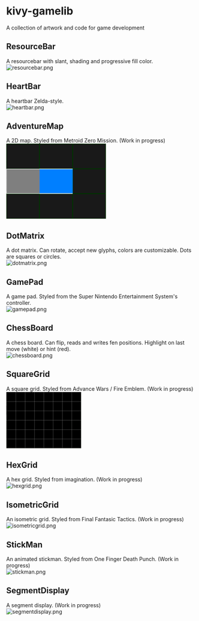 kivy-gamelib
============

A collection of artwork and code for game development

ResourceBar
-----------
A resourcebar with slant, shading and progressive fill color. <br/>
![resourcebar.png](https://github.com/victor-rene/kivy-gamelib/raw/master/resourcebar/resourcebar.png "ResourceBar")

HeartBar
--------
A heartbar Zelda-style. <br/>
![heartbar.png](https://github.com/victor-rene/kivy-gamelib/raw/master/heartbar/heartbar.png "HeartBar")

AdventureMap
------------
A 2D map. Styled from Metroid Zero Mission. (Work in progress) <br/>
![adventuremap.png](https://github.com/victor-rene/kivy-gamelib/raw/master/adventuremap/adventuremap.png "AdventureMap")

DotMatrix
---------
A dot matrix. Can rotate, accept new glyphs, colors are customizable. Dots are squares or circles.<br/>
![dotmatrix.png](https://github.com/victor-rene/kivy-gamelib/raw/master/dotmatrix/dotmatrix.png "DotMatrix")

GamePad
-------
A game pad. Styled from the Super Nintendo Entertainment System's controller.<br/>
![gamepad.png](https://github.com/victor-rene/kivy-gamelib/raw/master/gamepad/gamepad.png "GamePad")

ChessBoard
----------
A chess board. Can flip, reads and writes fen positions. Highlight on last move (white) or hint (red).<br/>
![chessboard.png](https://github.com/victor-rene/kivy-gamelib/raw/chessboard/chessboard.png "ChessBoard")

SquareGrid
----------
A square grid. Styled from Advance Wars / Fire Emblem. (Work in progress) <br/>
![squaregrid.png](https://github.com/victor-rene/kivy-gamelib/raw/master/squaregrid/squaregrid.png "SquareGrid")

HexGrid
-------
A hex grid. Styled from imagination. (Work in progress) <br/>
![hexgrid.png](https://github.com/victor-rene/kivy-gamelib/raw/master/hexgrid/hexgrid.png "HexGrid")

IsometricGrid
-------------
An isometric grid. Styled from Final Fantasic Tactics. (Work in progress) <br/>
![isometricgrid.png](https://github.com/victor-rene/kivy-gamelib/raw/master/isometricgrid/isometricgrid.png "IsometricGrid")

StickMan
--------
An animated stickman. Styled from One Finger Death Punch. (Work in progress) <br/>
![stickman.png](https://github.com/victor-rene/kivy-gamelib/raw/master/stickman/stickman.png "StickMan")

SegmentDisplay
--------------
A segment display. (Work in progress) <br/>
![segmentdisplay.png](https://github.com/victor-rene/kivy-gamelib/raw/master/segmentdisplay/segmentdisplay.png "SegmentDisplay")

